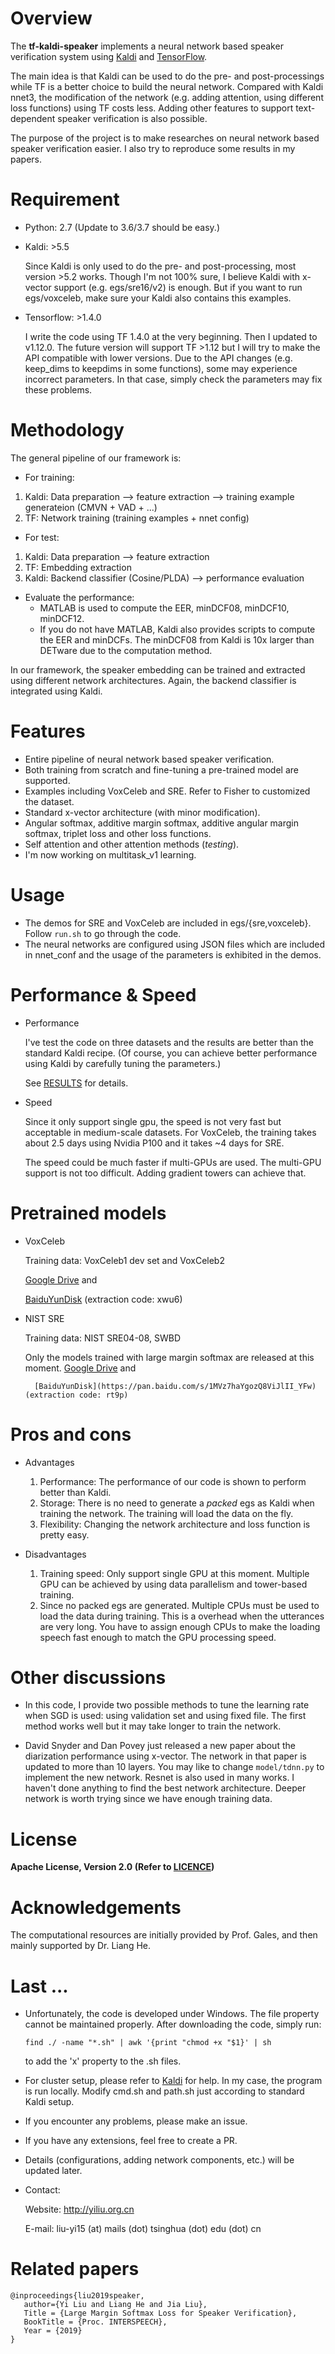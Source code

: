 # Overview

The **tf-kaldi-speaker** implements a neural network based speaker verification system
using [Kaldi](https://github.com/kaldi-asr/kaldi) and [TensorFlow](https://github.com/tensorflow/tensorflow).

The main idea is that Kaldi can be used to do the pre- and post-processings
while TF is a better choice to build the neural network.
Compared with Kaldi nnet3, the modification of the network (e.g. adding attention, using different loss functions) using TF costs less.
Adding other features to support text-dependent speaker verification is also possible.

The purpose of the project is to make researches on neural network based speaker verification easier.
I also try to reproduce some results in my papers.


# Requirement

* Python: 2.7 (Update to 3.6/3.7 should be easy.)

* Kaldi: >5.5

    Since Kaldi is only used to do the pre- and post-processing, most version >5.2 works.
    Though I'm not 100% sure, I believe Kaldi with x-vector support (e.g. egs/sre16/v2) is enough.
    But if you want to run egs/voxceleb, make sure your Kaldi also contains this examples.

* Tensorflow: >1.4.0

    I write the code using TF 1.4.0 at the very beginning. Then I updated to v1.12.0.
    The future version will support TF >1.12 but I will try to make the API compatible with lower versions.
    Due to the API changes (e.g. keep_dims to keepdims in some functions), some may experience incorrect parameters.
    In that case, simply check the parameters may fix these problems.


# Methodology

The general pipeline of our framework is:

* For training:
1. Kaldi: Data preparation --> feature extraction --> training example generateion (CMVN + VAD + ...)
2. TF: Network training (training examples + nnet config)

* For test:
1. Kaldi: Data preparation --> feature extraction
2. TF: Embedding extraction
3. Kaldi: Backend classifier (Cosine/PLDA) --> performance evaluation

* Evaluate the performance:
    * MATLAB is used to compute the EER, minDCF08, minDCF10, minDCF12.
    * If you do not have MATLAB, Kaldi also provides scripts to compute the EER and minDCFs. The minDCF08 from Kaldi is 10x larger than DETware due to the computation method.

In our framework, the speaker embedding can be trained and extracted using different network architectures.
Again, the backend classifier is integrated using Kaldi.

# Features

* Entire pipeline of neural network based speaker verification.
* Both training from scratch and fine-tuning a pre-trained model are supported.
* Examples including VoxCeleb and SRE. Refer to Fisher to customized the dataset.
* Standard x-vector architecture (with minor modification).
* Angular softmax, additive margin softmax, additive angular margin softmax, triplet loss and other loss functions.
* Self attention and other attention methods (*testing*).
* I'm now working on multitask_v1 learning.

# Usage
 * The demos for SRE and VoxCeleb are included in egs/{sre,voxceleb}. Follow `run.sh` to go through the code.
 * The neural networks are configured using JSON files which are included in nnet_conf and the usage of the parameters is exhibited in the demos.

# Performance & Speed

* Performance

    I've test the code on three datasets and the results are better than the standard Kaldi recipe. (Of course, you can achieve better performance using Kaldi by carefully tuning the parameters.)

    See [RESULTS](./RESULTS.md) for details.

* Speed

    Since it only support single gpu, the speed is not very fast but acceptable in medium-scale datasets.
    For VoxCeleb, the training takes about 2.5 days using Nvidia P100 and it takes ~4 days for SRE.

    The speed could be much faster if multi-GPUs are used. The multi-GPU support is not too difficult. Adding gradient towers can achieve that.

# Pretrained models

* VoxCeleb

	Training data: VoxCeleb1 dev set and VoxCeleb2
	
	[Google Drive](https://drive.google.com/open?id=1ELcqFifG8bqeMqAu3BDef8S206rTvieD) and 
	
	[BaiduYunDisk](https://pan.baidu.com/s/1zByC_zwY9YM5bhkJzH4gNQ) (extraction code: xwu6)

* NIST SRE

	Training data: NIST SRE04-08, SWBD
	
	Only the models trained with large margin softmax are released at this moment.
	[Google Drive](https://drive.google.com/open?id=1yWE3yLiSsCSz-EPdUAstyozHWcgcThLQ) and

        [BaiduYunDisk](https://pan.baidu.com/s/1MVz7haYgozQ8ViJlII_YFw) (extraction code: rt9p)

# Pros and cons

* Advantages
    1. Performance: The performance of our code is shown to perform better than Kaldi.
    2. Storage: There is no need to generate a *packed* egs as Kaldi when training the network. The training will load the data on the fly.
    3. Flexibility: Changing the network architecture and loss function is pretty easy.

* Disadvantages
    1. Training speed: Only support single GPU at this moment. Multiple GPU can be achieved by using data parallelism and tower-based training.
    2. Since no packed egs are generated. Multiple CPUs must be used to load the data during training.
    This is a overhead when the utterances are very long. You have to assign enough CPUs to make the loading speech fast enough to match the GPU processing speed.

# Other discussions

* In this code, I provide two possible methods to tune the learning rate when SGD is used: using validation set and using fixed file.
The first method works well but it may take longer to train the network.

* David Snyder and Dan Povey just released a new paper about the diarization performance using x-vector. The network in that paper is updated to more than 10 layers.
You may like to change `model/tdnn.py` to implement the new network.
Resnet is also used in many works. I haven't done anything to find the best network architecture.
Deeper network is worth trying since we have enough training data.

# License

**Apache License, Version 2.0 (Refer to [LICENCE](./LICENSE))**

# Acknowledgements

The computational resources are initially provided by Prof. Gales, and then mainly supported by Dr. Liang He.


# Last ...

* Unfortunately, the code is developed under Windows. The file property cannot be maintained properly.
After downloading the code, simply run:
    ```
    find ./ -name "*.sh" | awk '{print "chmod +x "$1}' | sh
    ```
    to add the 'x' property to the .sh files.

* For cluster setup, please refer to [Kaldi](http://kaldi-asr.org/doc/queue.html) for help.
    In my case, the program is run locally.
    Modify cmd.sh and path.sh just according to standard Kaldi setup.

* If you encounter any problems, please make an issue.

* If you have any extensions, feel free to create a PR.

* Details (configurations, adding network components, etc.) will be updated later.

* Contact:

    Website: <http://yiliu.org.cn>

    E-mail: liu-yi15 (at) mails (dot) tsinghua (dot) edu (dot) cn


# Related papers

```
@inproceedings{liu2019speaker,
   author={Yi Liu and Liang He and Jia Liu},
   Title = {Large Margin Softmax Loss for Speaker Verification},
   BookTitle = {Proc. INTERSPEECH},
   Year = {2019}
}
```
